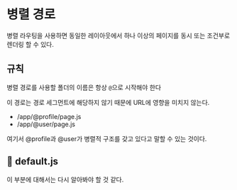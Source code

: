 # 병렬 경로

병렬 라우팅을 사용하면 동일한 레이아웃에서 하나 이상의 페이지를 동시 또는 조건부로 렌더링 할 수 있다.

## 규칙

병렬 경로를 사용할 폴더의 이름은 항상 `@`으로 시작해야 한다

이 경로는 경로 세그먼트에 해당하지 않기 때문에 URL에 영향을 미치지 않는다.

- /app/@profile/page.js
- /app/@user/page.js

여기서 @profile과 @user가 병렬적 구조를 갖고 있다고 말할 수 있는 것이다.

## 🤔 default.js
이 부분에 대해서는 다시 알아봐야 할 것 같다.